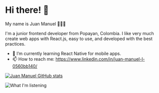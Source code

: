 <h1>Hi there! 👋</h1>


My name is Juan Manuel 👋🧑‍💻

I'm a junior frontend developer from Popayan, Colombia. I like very much create web apps with React.js, easy to use, and developed with the best practices.

- 🌱 I’m currently learning React Native for mobile apps.
- 📫 How to reach me:
  https://www.linkedin.com/in/juan-manuel-l-0560bb140/

[![Juan Manuel GitHub stats](https://github-readme-stats.vercel.app/api?username=jmslasso&show_icons=true&theme=radical)](https://github.com/jmslasso/github-readme-stats)

![What I'm listening](https://spotify-recently-played-readme.vercel.app/api?user=zusz8nhfg18r83ss7td7gcnxz&unique={true|1|on|yes})
